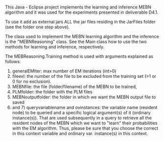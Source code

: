 This Java - Eclipse project implements the learning and inference MEBN algorithm and it was used for the experiments presented in deliverable D4.1. 

To use it add as external jars ALL the jar files residing in the JarFiles folder (see the folder one step above).

The class used to implement the MEBN learning algorithm and the inference is the "MEBNReasoning" class. See the Main class how to use the two methods for learning and inference, respectively.

The MEBReasoning.Training method is used with arguments explained as follows:

1)  generalEMIter: max number of EM iterations (int>0)
2) fileexl: the number of the file to be excluded from the training set (>1 or 0 for no exclusion).
3) MEBNfile: the file (folder/filename) of the MEBN to be trained,
4) PLMfolder: the folder with the PLM files
5) MEBNoutputfolder: the folder in which we want the MEBN output file to saved
6) and 7) queryvariablename and ovinstances: the variable name (resident node) to be queried and a specific logical argument(s) of it (ordinary instance(s)). That are used subsequently in a query to retrieve all the resident nodes of the MEBN which we want to "learn" their probabilities with the EM algorithm. Thus, please be sure that you choose the correct in this context variable and ordinary var. instance(s) in this context.
